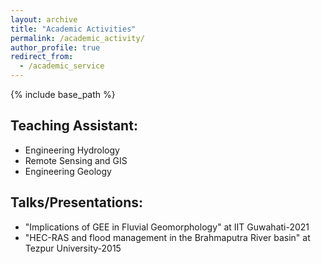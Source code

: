 ```yaml
---
layout: archive
title: "Academic Activities"
permalink: /academic_activity/
author_profile: true
redirect_from:
  - /academic_service
---
```


{% include base_path %}

## Teaching Assistant:
* Engineering Hydrology 
* Remote Sensing and GIS
* Engineering Geology

## Talks/Presentations:
* "Implications of GEE in Fluvial Geomorphology" at IIT Guwahati-2021
* "HEC-RAS and flood management in the Brahmaputra River basin" at Tezpur University-2015




